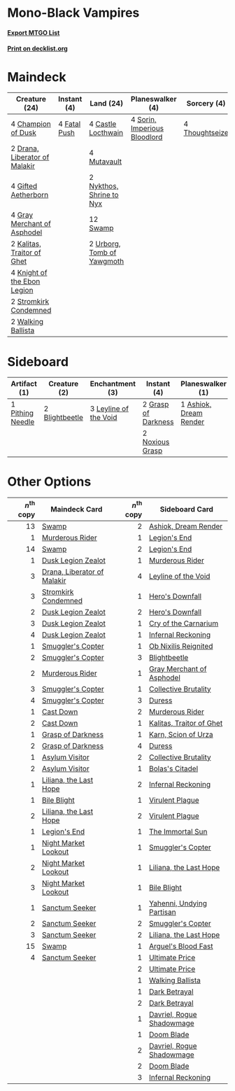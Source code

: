 # Mono-Black Vampires

#### [Export MTGO List](../collection/Mono-Black%20Vampires/Mono-Black%20Vampires.txt)
#### [Print on decklist.org](http://decklist.org/?deckmain=4%09Castle%20Locthwain%0A4%09Champion%20of%20Dusk%0A2%09Drana,%20Liberator%20of%20Malakir%0A4%09Fatal%20Push%0A4%09Gifted%20Aetherborn%0A4%09Gray%20Merchant%20of%20Asphodel%0A2%09Kalitas,%20Traitor%20of%20Ghet%0A4%09Knight%20of%20the%20Ebon%20Legion%0A4%09Mutavault%0A2%09Nykthos,%20Shrine%20to%20Nyx%0A4%09Sorin,%20Imperious%20Bloodlord%0A2%09Stromkirk%20Condemned%0A12%09Swamp%0A4%09Thoughtseize%0A2%09Urborg,%20Tomb%20of%20Yawgmoth%0A2%09Walking%20Ballista&deckside=1%09Ashiok,%20Dream%20Render%0A2%09Blightbeetle%0A2%09Duress%0A2%09Grasp%20of%20Darkness%0A3%09Leyline%20of%20the%20Void%0A2%09Noxious%20Grasp%0A1%09Pithing%20Needle%0A2%09Witch's%20Vengeance)
# Maindeck

|                                             Creature (24)                                              |                                      Instant (4)                                      |                                              Land (24)                                              |                                           Planeswalker (4)                                            |                                       Sorcery (4)                                       |
|--------------------------------------------------------------------------------------------------------|---------------------------------------------------------------------------------------|-----------------------------------------------------------------------------------------------------|-------------------------------------------------------------------------------------------------------|-----------------------------------------------------------------------------------------|
|4 [Champion of Dusk](http://gatherer.wizards.com/Pages/Card/Details.aspx?multiverseid=439721)           |4 [Fatal Push](http://gatherer.wizards.com/Pages/Card/Details.aspx?multiverseid=423724)|4 [Castle Locthwain](http://gatherer.wizards.com/Pages/Card/Details.aspx?multiverseid=473203)        |4 [Sorin, Imperious Bloodlord](http://gatherer.wizards.com/Pages/Card/Details.aspx?multiverseid=466869)|4 [Thoughtseize](http://gatherer.wizards.com/Pages/Card/Details.aspx?multiverseid=438676)|
|2 [Drana, Liberator of Malakir](http://gatherer.wizards.com/Pages/Card/Details.aspx?multiverseid=401861)|                                                                                       |4 [Mutavault](http://gatherer.wizards.com/Pages/Card/Details.aspx?multiverseid=370733)               |                                                                                                       |                                                                                         |
|4 [Gifted Aetherborn](http://gatherer.wizards.com/Pages/Card/Details.aspx?multiverseid=423728)          |                                                                                       |2 [Nykthos, Shrine to Nyx](http://gatherer.wizards.com/Pages/Card/Details.aspx?multiverseid=373713)  |                                                                                                       |                                                                                         |
|4 [Gray Merchant of Asphodel](http://gatherer.wizards.com/Pages/Card/Details.aspx?multiverseid=389541)  |                                                                                       |12 [Swamp](http://gatherer.wizards.com/Pages/Card/Details.aspx?multiverseid=439858)                  |                                                                                                       |                                                                                         |
|2 [Kalitas, Traitor of Ghet](http://gatherer.wizards.com/Pages/Card/Details.aspx?multiverseid=407596)   |                                                                                       |2 [Urborg, Tomb of Yawgmoth](http://gatherer.wizards.com/Pages/Card/Details.aspx?multiverseid=383425)|                                                                                                       |                                                                                         |
|4 [Knight of the Ebon Legion](http://gatherer.wizards.com/Pages/Card/Details.aspx?multiverseid=466859)  |                                                                                       |                                                                                                     |                                                                                                       |                                                                                         |
|2 [Stromkirk Condemned](http://gatherer.wizards.com/Pages/Card/Details.aspx?multiverseid=414402)        |                                                                                       |                                                                                                     |                                                                                                       |                                                                                         |
|2 [Walking Ballista](http://gatherer.wizards.com/Pages/Card/Details.aspx?multiverseid=423848)           |                                                                                       |                                                                                                     |                                                                                                       |                                                                                         |


# Sideboard

|                                       Artifact (1)                                        |                                      Creature (2)                                       |                                        Enchantment (3)                                         |                                         Instant (4)                                          |                                        Planeswalker (1)                                         |                                         Sorcery (4)                                          |
|-------------------------------------------------------------------------------------------|-----------------------------------------------------------------------------------------|------------------------------------------------------------------------------------------------|----------------------------------------------------------------------------------------------|-------------------------------------------------------------------------------------------------|----------------------------------------------------------------------------------------------|
|1 [Pithing Needle](http://gatherer.wizards.com/Pages/Card/Details.aspx?multiverseid=129526)|2 [Blightbeetle](http://gatherer.wizards.com/Pages/Card/Details.aspx?multiverseid=466841)|3 [Leyline of the Void](http://gatherer.wizards.com/Pages/Card/Details.aspx?multiverseid=107682)|2 [Grasp of Darkness](http://gatherer.wizards.com/Pages/Card/Details.aspx?multiverseid=407595)|1 [Ashiok, Dream Render](http://gatherer.wizards.com/Pages/Card/Details.aspx?multiverseid=461155)|2 [Duress](http://gatherer.wizards.com/Pages/Card/Details.aspx?multiverseid=14557)            |
|                                                                                           |                                                                                         |                                                                                                |2 [Noxious Grasp](http://gatherer.wizards.com/Pages/Card/Details.aspx?multiverseid=466864)    |                                                                                                 |2 [Witch's Vengeance](http://gatherer.wizards.com/Pages/Card/Details.aspx?multiverseid=473073)|


# Other Options

|*n*<sup>th</sup> copy|                                            Maindeck Card                                             |*n*<sup>th</sup> copy|                                           Sideboard Card                                           |
|--------------------:|------------------------------------------------------------------------------------------------------|--------------------:|----------------------------------------------------------------------------------------------------|
|                   13|[Swamp](http://gatherer.wizards.com/Pages/Card/Details.aspx?multiverseid=439858)                      |                    2|[Ashiok, Dream Render](http://gatherer.wizards.com/Pages/Card/Details.aspx?multiverseid=461155)     |
|                    1|[Murderous Rider](http://gatherer.wizards.com/Pages/Card/Details.aspx?multiverseid=473059)            |                    1|[Legion's End](http://gatherer.wizards.com/Pages/Card/Details.aspx?multiverseid=466860)             |
|                   14|[Swamp](http://gatherer.wizards.com/Pages/Card/Details.aspx?multiverseid=439858)                      |                    2|[Legion's End](http://gatherer.wizards.com/Pages/Card/Details.aspx?multiverseid=466860)             |
|                    1|[Dusk Legion Zealot](http://gatherer.wizards.com/Pages/Card/Details.aspx?multiverseid=442078)         |                    1|[Murderous Rider](http://gatherer.wizards.com/Pages/Card/Details.aspx?multiverseid=473059)          |
|                    3|[Drana, Liberator of Malakir](http://gatherer.wizards.com/Pages/Card/Details.aspx?multiverseid=401861)|                    4|[Leyline of the Void](http://gatherer.wizards.com/Pages/Card/Details.aspx?multiverseid=107682)      |
|                    3|[Stromkirk Condemned](http://gatherer.wizards.com/Pages/Card/Details.aspx?multiverseid=414402)        |                    1|[Hero's Downfall](http://gatherer.wizards.com/Pages/Card/Details.aspx?multiverseid=373575)          |
|                    2|[Dusk Legion Zealot](http://gatherer.wizards.com/Pages/Card/Details.aspx?multiverseid=442078)         |                    2|[Hero's Downfall](http://gatherer.wizards.com/Pages/Card/Details.aspx?multiverseid=373575)          |
|                    3|[Dusk Legion Zealot](http://gatherer.wizards.com/Pages/Card/Details.aspx?multiverseid=442078)         |                    1|[Cry of the Carnarium](http://gatherer.wizards.com/Pages/Card/Details.aspx?multiverseid=457214)     |
|                    4|[Dusk Legion Zealot](http://gatherer.wizards.com/Pages/Card/Details.aspx?multiverseid=442078)         |                    1|[Infernal Reckoning](http://gatherer.wizards.com/Pages/Card/Details.aspx?multiverseid=447238)       |
|                    1|[Smuggler's Copter](http://gatherer.wizards.com/Pages/Card/Details.aspx?multiverseid=417808)          |                    1|[Ob Nixilis Reignited](http://gatherer.wizards.com/Pages/Card/Details.aspx?multiverseid=401971)     |
|                    2|[Smuggler's Copter](http://gatherer.wizards.com/Pages/Card/Details.aspx?multiverseid=417808)          |                    3|[Blightbeetle](http://gatherer.wizards.com/Pages/Card/Details.aspx?multiverseid=466841)             |
|                    2|[Murderous Rider](http://gatherer.wizards.com/Pages/Card/Details.aspx?multiverseid=473059)            |                    1|[Gray Merchant of Asphodel](http://gatherer.wizards.com/Pages/Card/Details.aspx?multiverseid=389541)|
|                    3|[Smuggler's Copter](http://gatherer.wizards.com/Pages/Card/Details.aspx?multiverseid=417808)          |                    1|[Collective Brutality](http://gatherer.wizards.com/Pages/Card/Details.aspx?multiverseid=414380)     |
|                    4|[Smuggler's Copter](http://gatherer.wizards.com/Pages/Card/Details.aspx?multiverseid=417808)          |                    3|[Duress](http://gatherer.wizards.com/Pages/Card/Details.aspx?multiverseid=14557)                    |
|                    1|[Cast Down](http://gatherer.wizards.com/Pages/Card/Details.aspx?multiverseid=442969)                  |                    2|[Murderous Rider](http://gatherer.wizards.com/Pages/Card/Details.aspx?multiverseid=473059)          |
|                    2|[Cast Down](http://gatherer.wizards.com/Pages/Card/Details.aspx?multiverseid=442969)                  |                    1|[Kalitas, Traitor of Ghet](http://gatherer.wizards.com/Pages/Card/Details.aspx?multiverseid=407596) |
|                    1|[Grasp of Darkness](http://gatherer.wizards.com/Pages/Card/Details.aspx?multiverseid=407595)          |                    1|[Karn, Scion of Urza](http://gatherer.wizards.com/Pages/Card/Details.aspx?multiverseid=442889)      |
|                    2|[Grasp of Darkness](http://gatherer.wizards.com/Pages/Card/Details.aspx?multiverseid=407595)          |                    4|[Duress](http://gatherer.wizards.com/Pages/Card/Details.aspx?multiverseid=14557)                    |
|                    1|[Asylum Visitor](http://gatherer.wizards.com/Pages/Card/Details.aspx?multiverseid=409846)             |                    2|[Collective Brutality](http://gatherer.wizards.com/Pages/Card/Details.aspx?multiverseid=414380)     |
|                    2|[Asylum Visitor](http://gatherer.wizards.com/Pages/Card/Details.aspx?multiverseid=409846)             |                    1|[Bolas's Citadel](http://gatherer.wizards.com/Pages/Card/Details.aspx?multiverseid=461006)          |
|                    1|[Liliana, the Last Hope](http://gatherer.wizards.com/Pages/Card/Details.aspx?multiverseid=414388)     |                    2|[Infernal Reckoning](http://gatherer.wizards.com/Pages/Card/Details.aspx?multiverseid=447238)       |
|                    1|[Bile Blight](http://gatherer.wizards.com/Pages/Card/Details.aspx?multiverseid=378433)                |                    1|[Virulent Plague](http://gatherer.wizards.com/Pages/Card/Details.aspx?multiverseid=394739)          |
|                    2|[Liliana, the Last Hope](http://gatherer.wizards.com/Pages/Card/Details.aspx?multiverseid=414388)     |                    2|[Virulent Plague](http://gatherer.wizards.com/Pages/Card/Details.aspx?multiverseid=394739)          |
|                    1|[Legion's End](http://gatherer.wizards.com/Pages/Card/Details.aspx?multiverseid=466860)               |                    1|[The Immortal Sun](http://gatherer.wizards.com/Pages/Card/Details.aspx?multiverseid=439844)         |
|                    1|[Night Market Lookout](http://gatherer.wizards.com/Pages/Card/Details.aspx?multiverseid=417668)       |                    1|[Smuggler's Copter](http://gatherer.wizards.com/Pages/Card/Details.aspx?multiverseid=417808)        |
|                    2|[Night Market Lookout](http://gatherer.wizards.com/Pages/Card/Details.aspx?multiverseid=417668)       |                    1|[Liliana, the Last Hope](http://gatherer.wizards.com/Pages/Card/Details.aspx?multiverseid=414388)   |
|                    3|[Night Market Lookout](http://gatherer.wizards.com/Pages/Card/Details.aspx?multiverseid=417668)       |                    1|[Bile Blight](http://gatherer.wizards.com/Pages/Card/Details.aspx?multiverseid=378433)              |
|                    1|[Sanctum Seeker](http://gatherer.wizards.com/Pages/Card/Details.aspx?multiverseid=435274)             |                    1|[Yahenni, Undying Partisan](http://gatherer.wizards.com/Pages/Card/Details.aspx?multiverseid=423741)|
|                    2|[Sanctum Seeker](http://gatherer.wizards.com/Pages/Card/Details.aspx?multiverseid=435274)             |                    2|[Smuggler's Copter](http://gatherer.wizards.com/Pages/Card/Details.aspx?multiverseid=417808)        |
|                    3|[Sanctum Seeker](http://gatherer.wizards.com/Pages/Card/Details.aspx?multiverseid=435274)             |                    2|[Liliana, the Last Hope](http://gatherer.wizards.com/Pages/Card/Details.aspx?multiverseid=414388)   |
|                   15|[Swamp](http://gatherer.wizards.com/Pages/Card/Details.aspx?multiverseid=439858)                      |                    1|[Arguel's Blood Fast](http://gatherer.wizards.com/Pages/Card/Details.aspx?multiverseid=439316)      |
|                    4|[Sanctum Seeker](http://gatherer.wizards.com/Pages/Card/Details.aspx?multiverseid=435274)             |                    1|[Ultimate Price](http://gatherer.wizards.com/Pages/Card/Details.aspx?multiverseid=394735)           |
|                     |                                                                                                      |                    2|[Ultimate Price](http://gatherer.wizards.com/Pages/Card/Details.aspx?multiverseid=394735)           |
|                     |                                                                                                      |                    1|[Walking Ballista](http://gatherer.wizards.com/Pages/Card/Details.aspx?multiverseid=423848)         |
|                     |                                                                                                      |                    1|[Dark Betrayal](http://gatherer.wizards.com/Pages/Card/Details.aspx?multiverseid=373504)            |
|                     |                                                                                                      |                    2|[Dark Betrayal](http://gatherer.wizards.com/Pages/Card/Details.aspx?multiverseid=373504)            |
|                     |                                                                                                      |                    1|[Davriel, Rogue Shadowmage](http://gatherer.wizards.com/Pages/Card/Details.aspx?multiverseid=461010)|
|                     |                                                                                                      |                    1|[Doom Blade](http://gatherer.wizards.com/Pages/Card/Details.aspx?multiverseid=247322)               |
|                     |                                                                                                      |                    2|[Davriel, Rogue Shadowmage](http://gatherer.wizards.com/Pages/Card/Details.aspx?multiverseid=461010)|
|                     |                                                                                                      |                    2|[Doom Blade](http://gatherer.wizards.com/Pages/Card/Details.aspx?multiverseid=247322)               |
|                     |                                                                                                      |                    3|[Infernal Reckoning](http://gatherer.wizards.com/Pages/Card/Details.aspx?multiverseid=447238)       |

